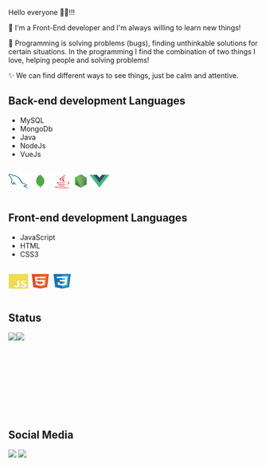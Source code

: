 Hello everyone 👋🏾!!!

📘 I'm a Front-End developer and I'm always willing to learn new things! 

📕 Programming is solving problems (bugs), finding unthinkable solutions for certain situations. In the programming I find the combination of two things I love, helping people and solving problems!

✨ We can find different ways to see things, just be calm and attentive. 

## Back-end development Languages 
- MySQL
- MongoDb 
- Java 
- NodeJs 
- VueJs 

<div style="display: inline_block"><br>
  <img align="center" alt="Gabriel-MySQL" height="30" width="40" src="https://raw.githubusercontent.com/devicons/devicon/master/icons/mysql/mysql-plain.svg">
  <img align="center" alt="Gabriel-MongoDb" height="30" width="40" src="https://raw.githubusercontent.com/devicons/devicon/master/icons/mongodb/mongodb-plain.svg">
  <img align="center" alt="Gabriel-Java" height="30" width="40" src="https://raw.githubusercontent.com/devicons/devicon/master/icons/java/java-plain.svg">
  <img align="center" alt="Gabriel-NodeJs" height="27" width="27" src="https://raw.githubusercontent.com/github/explore/80688e429a7d4ef2fca1e82350fe8e3517d3494d/topics/nodejs/nodejs.png">
  <img align="center" alt="Gabriel-VueJs" height="30" width="40" src="https://raw.githubusercontent.com/devicons/devicon/master/icons/vuejs/vuejs-original.svg">
  </div>
<br>

## Front-end development Languages
- JavaScript 
- HTML
- CSS3
<div style="display: inline_block"><br>
  <img align="center" alt="Gabriel-Js" height="30" width="40" src="https://raw.githubusercontent.com/devicons/devicon/master/icons/javascript/javascript-plain.svg">
  <img align="center" alt="Gabriel-HTML" height="30" width="40" src="https://raw.githubusercontent.com/devicons/devicon/master/icons/html5/html5-original.svg">
  <img align="center" alt="Gabriel-CSS" height="30" width="40" src="https://raw.githubusercontent.com/devicons/devicon/master/icons/css3/css3-original.svg">
  </div>
<br>

## Status
<div style="display:flex;flex-wrap:no-wrap;">
<img height="163em" src="https://github-readme-stats.vercel.app/api?username=Kuruegane&show_icons=true&theme=midnight-purple&include_all_commits=true&count_private=true"/>
 <img height="163em" src="https://github-readme-stats.vercel.app/api/top-langs/?username=Kuruegane&layout=compact&langs_count=8&theme=midnight-purple"/>
</div>



## Social Media
<div>
  <a href = "mailto: ghfb145@gmail.com"><img src="https://img.shields.io/badge/-Gmail-%23EA4335?style=for-the-badge&logo=gmail&logoColor=white" target="_blank"></a>
  <a href="https://www.linkedin.com/in/gabrielhfbatista/" target="_blank"><img src="https://img.shields.io/badge/-LinkedIn-%230077B5?style=for-the-badge&logo=linkedin&logoColor=white" target="_blank"></a>
</div>

